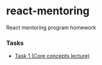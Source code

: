 # react-mentoring
React mentoring program homework

### Tasks

* [Task 1 (Core concepts lecture)](https://github.com/Lighttree/react-mentoring/tree/task-1-core-concepts)